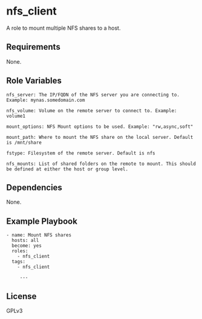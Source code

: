 nfs_client
=========

A role to mount multiple NFS shares to a host.

Requirements
------------

None.

Role Variables
--------------

    nfs_server: The IP/FQDN of the NFS server you are connecting to. Example: mynas.somedomain.com

    nfs_volume: Volume on the remote server to connect to. Example: volume1

    mount_options: NFS Mount options to be used. Example: "rw,async,soft"
    
    mount_path: Where to mount the NFS share on the local server. Default is /mnt/share

    fstype: Filesystem of the remote server. Default is nfs

    nfs_mounts: List of shared folders on the remote to mount. This should be defined at either the host or group level.

Dependencies
------------

None.

Example Playbook
----------------

    - name: Mount NFS shares
      hosts: all
      become: yes
      roles:
        - nfs_client
      tags:
        - nfs_client

         ---


License
-------

GPLv3

